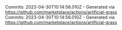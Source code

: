 Commits: 2023-04-30T10:14:56.010Z - Generated via https://github.com/marketplace/actions/artificial-grass
<br>
Commits: 2023-04-30T10:14:56.010Z - Generated via https://github.com/marketplace/actions/artificial-grass
<br>

